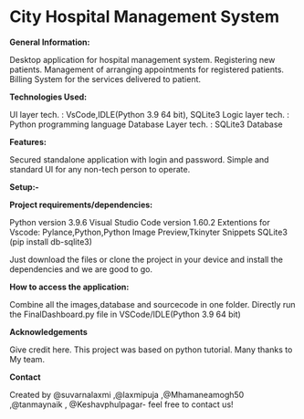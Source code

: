 # City Hospital Management System

**General Information:**

Desktop application for hospital management system.
Registering new patients.
Management of arranging appointments for registered patients.
Billing System for the services delivered to patient.

**Technologies Used:**

UI layer tech. : VsCode,IDLE(Python  3.9 64 bit), SQLite3
Logic layer tech. : Python programming language
Database Layer tech. : SQLite3 Database

**Features:**

Secured standalone application with login and password. 
Simple and standard UI for any non-tech person to operate.

**Setup:-**

**Project requirements/dependencies:**

Python version 3.9.6
Visual Studio Code version 1.60.2
Extentions for Vscode:
Pylance,Python,Python Image Preview,Tkinyter Snippets
SQLite3 (pip install db-sqlite3)

Just download the files or clone the project in your device and install the dependencies and we are good to go.

**How to access the application:**

Combine all the images,database and sourcecode in one folder.
Directly run the FinalDashboard.py file in VSCode/IDLE(Python 3.9  64 bit)

**Acknowledgements**

Give credit here. 
This project was based on python tutorial. Many thanks to My team.

**Contact**

Created by @suvarnalaxmi ,@laxmipuja ,@Mhamaneamogh50 ,@tanmaynaik , @Keshavphulpagar- feel free to contact us!
